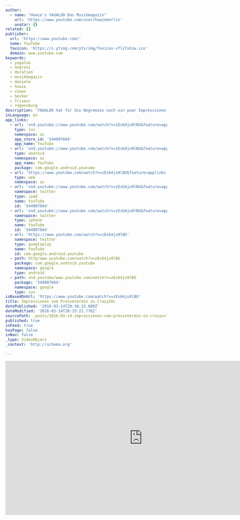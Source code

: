 ```yaml
---
author:
  - name: "Howie's YAGALOO Das Musikmagazin"
    url: 'https://www.youtube.com/user/howieberlin'
    avatar: {}
related: []
publisher:
  url: 'https://www.youtube.com/'
  name: YouTube
  favicon: 'https://s.ytimg.com/yts/img/favicon-vflz7uhzw.ico'
  domain: www.youtube.com
keywords:
  - yagaloo
  - negroni
  - duration
  - musikmagazin
  - daniele
  - howie
  - views
  - hecker
  - friseur
  - regensburg
description: 'YAGALOO hat für die Negromies noch ein paar Impressionen vom Besuch bei Friseur Mike Hecker in Regensburg eingefangen. Hoffentlich gefallen sie Euch - Abonniere den Kanal! http://www.youtube.com/subscription_center?add_user=howieberlin http://www.yagaloo.com - YAGALOO - das preisgekrönte Musikmagazin bietet wöchentlich auf mehreren Regional-TV-Sendern rund eine halbe Stunde Programm zum aktuellen Musikgeschehen.'
inLanguage: en
app_links:
  - url: 'vnd.youtube://www.youtube.com/watch?v=zEs64ju9lBU&feature=applinks'
    type: ios
    namespace: ai
    app_store_id: '544007664'
    app_name: YouTube
  - url: 'vnd.youtube://www.youtube.com/watch?v=zEs64ju9lBU&feature=applinks'
    type: android
    namespace: ai
    app_name: YouTube
    package: com.google.android.youtube
  - url: 'https://www.youtube.com/watch?v=zEs64ju9lBU&feature=applinks'
    type: web
    namespace: ai
  - url: 'vnd.youtube://www.youtube.com/watch?v=zEs64ju9lBU&feature=applinks'
    namespace: twitter
    type: ipad
    name: YouTube
    id: '544007664'
  - url: 'vnd.youtube://www.youtube.com/watch?v=zEs64ju9lBU&feature=applinks'
    namespace: twitter
    type: iphone
    name: YouTube
    id: '544007664'
  - url: 'https://www.youtube.com/watch?v=zEs64ju9lBU'
    namespace: twitter
    type: googleplay
    name: YouTube
    id: com.google.android.youtube
  - path: http/www.youtube.com/watch?v=zEs64ju9lBU
    package: com.google.android.youtube
    namespace: google
    type: android
  - path: vnd.youtube/www.youtube.com/watch?v=zEs64ju9lBU
    package: '544007664'
    namespace: google
    type: ios
isBasedOnUrl: 'https://www.youtube.com/watch?v=zEs64ju9lBU'
title: Impressionen vom Pressetermin zu CrazyXXL
datePublished: '2016-03-14T20:36:15.800Z'
dateModified: '2016-03-14T20:33:22.776Z'
sourcePath: _posts/2016-03-14-impressionen-vom-pressetermin-zu-crazyxxl.md
published: true
inFeed: true
hasPage: false
inNav: false
_type: VideoObject
_context: 'http://schema.org'

---
```

<iframe src="https://cdn.embedly.com/widgets/media.html?src=https%3A%2F%2Fwww.youtube.com%2Fembed%2FzEs64ju9lBU%3Ffeature%3Doembed&amp;url=https%3A%2F%2Fwww.youtube.com%2Fwatch%3Fv%3DzEs64ju9lBU&amp;image=https%3A%2F%2Fi.ytimg.com%2Fvi%2FzEs64ju9lBU%2Fhqdefault.jpg&amp;key=b7d04c9b404c499eba89ee7072e1c4f7&amp;type=text%2Fhtml&amp;schema=youtube" width="854" height="480" scrolling="no" frameborder="0" allowfullscreen="allowfullscreen" style=""></iframe>